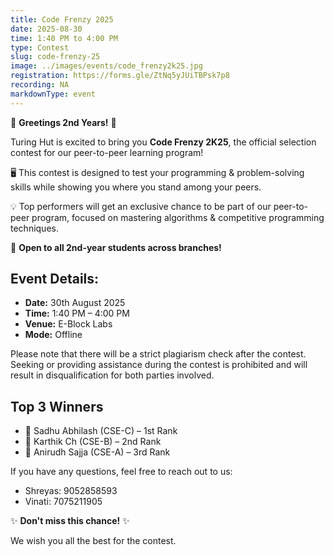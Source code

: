 ```yaml
---
title: Code Frenzy 2025
date: 2025-08-30
time: 1:40 PM to 4:00 PM
type: Contest
slug: code-frenzy-25
image: ../images/events/code_frenzy2k25.jpg
registration: https://forms.gle/ZtNq5yJUiTBPsk7p8
recording: NA
markdownType: event
---
```


🌟 **Greetings 2nd Years!** 🌟

Turing Hut is excited to bring you **Code Frenzy 2K25**, the official selection contest for our peer-to-peer learning program!

🖥 This contest is designed to test your programming & problem-solving skills while showing you where you stand among your peers.

💡 Top performers will get an exclusive chance to be part of our peer-to-peer program, focused on mastering algorithms & competitive programming techniques.

🎯 **Open to all 2nd-year students across branches!**

## Event Details:

- **Date:** 30th August 2025
- **Time:** 1:40 PM – 4:00 PM
- **Venue:** E-Block Labs
- **Mode:** Offline

Please note that there will be a strict plagiarism check after the contest. Seeking or providing assistance during the contest is prohibited and will result in disqualification for both parties involved.

## Top 3 Winners

- 🥇 Sadhu Abhilash (CSE-C) – 1st Rank
- 🥈 Karthik Ch (CSE-B) – 2nd Rank
- 🥉 Anirudh Sajja (CSE-A) – 3rd Rank

If you have any questions, feel free to reach out to us:

- Shreyas: 9052858593
- Vinati: 7075211905

✨ **Don't miss this chance!** ✨

We wish you all the best for the contest.
